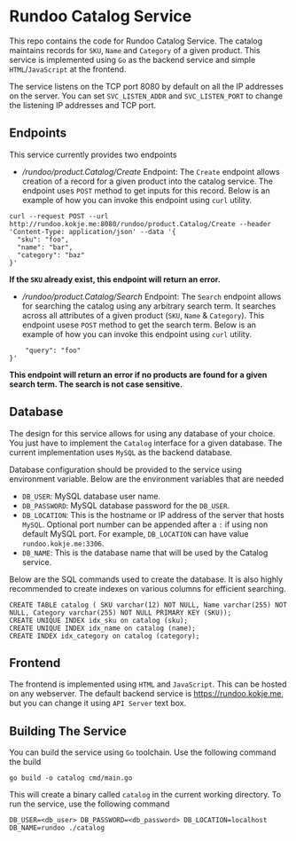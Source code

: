 # Rundoo Catalog Service

This repo contains the code for Rundoo Catalog Service. The catalog maintains records for `SKU`, `Name` and `Category` of a given product. 
This service is implemented using `Go` as the backend service and simple `HTML`/`JavaScript` at the frontend.

The service listens on the TCP port 8080 by default on all the IP addresses on the server. You can set `SVC_LISTEN_ADDR`  and `SVC_LISTEN_PORT` to change the listening IP addresses and TCP port.

## Endpoints

This service currently provides two endpoints

- *_/rundoo/product.Catalog/Create_* Endpoint: The `Create` endpoint allows creation of a record for a given product into the catalog service. The endpoint uses `POST` method to get inputs for this record. Below is an example of how you can invoke this endpoint using `curl` utility.

```
curl --request POST --url http://rundoo.kokje.me:8080/rundoo/product.Catalog/Create --header 'Content-Type: application/json' --data '{
  "sku": "foo",
  "name": "bar",
  "category": "baz"
}'
```

**If the `SKU` already exist, this endpoint will return an error.**

- *_/rundoo/product.Catalog/Search_*  Endpoint: The `Search` endpoint allows for searching the catalog using any arbitrary search term. It searches across all attributes of a given product (`SKU`, `Name` & `Category`). This endpoint usese `POST` method to get the search term.
Below is an example of how you can invoke this endpoint using `curl` utility.

```curl --request POST --url http://0.0.0.0:8080/rundoo/product.Catalog/Search --header 'Content-Type: application/json' --data '{
    "query": "foo"
}'
```

**This endpoint will return an error if no products are found for a given search term. The search is not case sensitive.**

## Database

The design for this service allows for using any database of your choice. You just have to implement the `Catalog` interface for a given database.
The current implementation uses `MySQL` as the backend database. 

Database configuration should be provided to the service using environment variable. Below are the environment variables that are needed

- `DB_USER`: MySQL database user name.
- `DB_PASSWORD`: MySQL database password for the `DB_USER`.
- `DB_LOCATION`: This is the hostname or IP address of the server that hosts `MySQL`. Optional port number can be appended after a `:` if using non default MySQL port. For example, `DB_LOCATION` can have value `rundoo.kokje.me:3306`.
- `DB_NAME`: This is the database name that will be used by the Catalog service.

Below are the SQL commands used to create the database. It is also highly recommended to create indexes on various columns for efficient searching.

```
CREATE TABLE catalog ( SKU varchar(12) NOT NULL, Name varchar(255) NOT NULL, Category varchar(255) NOT NULL PRIMARY KEY (SKU));
CREATE UNIQUE INDEX idx_sku on catalog (sku);
CREATE UNIQUE INDEX idx_name on catalog (name);
CREATE INDEX idx_category on catalog (category);
```
## Frontend

The frontend is implemented using `HTML` and `JavaScript`. This can be hosted on any webserver. The default backend service is https://rundoo.kokje.me, but you can change it using `API Server` text box.

## Building The Service

You can build the service using `Go` toolchain. Use the following command the build

```go build -o catalog cmd/main.go```

This will create a binary called `catalog` in the current working directory. To run the service, use the following command

```DB_USER=<db_user> DB_PASSWORD=<db_password> DB_LOCATION=localhost DB_NAME=rundoo ./catalog```